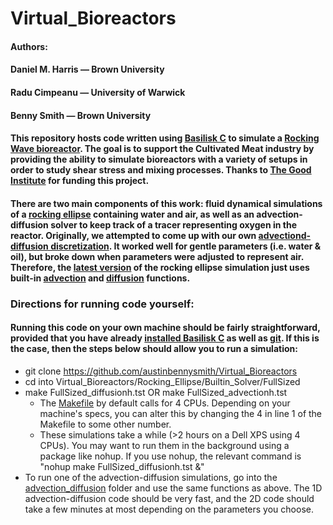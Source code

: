 # Virtual_Bioreactors

#### Authors:
#### Daniel M. Harris — Brown University
#### Radu Cimpeanu — University of Warwick
#### Benny Smith — Brown University

#### This repository hosts code written using [Basilisk C](http://basilisk.fr) to simulate a [Rocking Wave bioreactor](https://link.springer.com/article/10.1023/A:1008025016272). The goal is to support the Cultivated Meat industry by providing the ability to simulate bioreactors with a variety of setups in order to study shear stress and mixing processes. Thanks to [The Good Institute](https://gfi.org) for funding this project.
#### There are two main components of this work: fluid dynamical simulations of a [rocking ellipse](https://github.com/austinbennysmith/Virtual_Bioreactors/tree/main/Rocking_Ellipse) containing water and air, as well as an advection-diffusion solver to keep track of a tracer representing oxygen in the reactor. Originally, we attempted to come up with our own [advectiond-diffusion discretization](https://github.com/austinbennysmith/Virtual_Bioreactors/tree/main/advection_diffusion). It worked well for gentle parameters (i.e. water & oil), but broke down when parameters were adjusted to represent air. Therefore, the [latest version](https://github.com/austinbennysmith/Virtual_Bioreactors/tree/main/Rocking_Ellipse/Builtin_Solver/FullSized) of the rocking ellipse simulation just uses built-in [advection](http://basilisk.fr/src/advection.h) and [diffusion](http://basilisk.fr/src/diffusion.h) functions.

### **Directions for running code yourself:**
#### Running this code on your own machine should be fairly straightforward, provided that you have already [installed Basilisk C](http://basilisk.fr/src/INSTALL) as well as [git](https://github.com/git-guides/install-git). If this is the case, then the steps below should allow you to run a simulation:
* git clone https://github.com/austinbennysmith/Virtual_Bioreactors
* cd into Virtual_Bioreactors/Rocking_Ellipse/Builtin_Solver/FullSized
* make FullSized_diffusionh.tst OR make FullSized_advectionh.tst 
  - The [Makefile](https://github.com/austinbennysmith/Virtual_Bioreactors/blob/main/Rocking_Ellipse/Builtin_Solver/FullSized/Makefile) by default calls for 4 CPUs. Depending on your machine's specs, you can alter this by changing the 4 in line 1 of the Makefile to some other number.
  - These simulations take a while (>2 hours on a Dell XPS using 4 CPUs). You may want to run them in the background using a package like nohup. If you use nohup, the relevant command is "nohup make FullSized_diffusionh.tst &"
* To run one of the advection-diffusion simulations, go into the [advection_diffusion](https://github.com/austinbennysmith/Virtual_Bioreactors/tree/main/advection_diffusion) folder and use the same functions as above. The 1D advection-diffusion code should be very fast, and the 2D code should take a few minutes at most depending on the parameters you choose.
